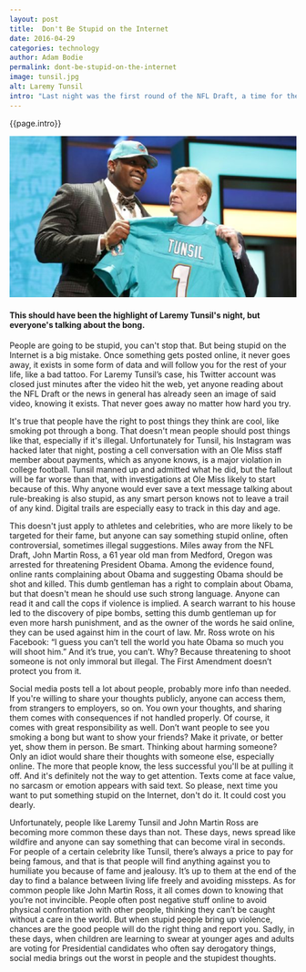 ```yaml
---
layout: post
title:  Don't Be Stupid on the Internet
date: 2016-04-29
categories: technology
author: Adam Bodie
permalink: dont-be-stupid-on-the-internet
image: tunsil.jpg
alt: Laremy Tunsil
intro: "Last night was the first round of the NFL Draft, a time for the best ranked prospects to join the NFL, a joyous time for those to hear their name called. Yet in this day and age, being stupid sells, and being stupid on the Internet never goes away no matter how hard you try. That's why all the buzz today is around Laremy Tunsil, a highly ranked offensive tackle who ended up falling to the 13th pick to the Miami Dolphins, as someone allegedly hacked into his Twitter account and posted a video of him smoking a bong through a gas mask earlier in the day."
---
```


<div class="article">
<p>{{page.intro}}</p>

<div class="blog-pic">
		<img src="/img/tunsil.jpg" data-toggle="tooltip" title="This should have been the highlight of Laremy Tunsil's night, but everyone's talking about the bong." class="image block img-responsive">
	<h4>This should have been the highlight of Laremy Tunsil's night, but everyone's talking about the bong.</h4>
</div>



<p>People are going to be stupid, you can't stop that.  But being stupid on the Internet is a big mistake.  Once something gets posted online, it never goes away, it exists in some form of data and will follow you for the rest of your life, like a bad tattoo.  For Laremy Tunsil’s case, his Twitter account was closed just minutes after the video hit the web, yet anyone reading about the NFL Draft or the news in general has already seen an image of said video, knowing it exists.  That never goes away no matter how hard you try.</p>

<p>It's true that people have the right to post things they think are cool, like smoking pot through a bong.  That doesn't mean people should post things like that, especially if it's illegal.  Unfortunately for Tunsil, his Instagram was hacked later that night, posting a cell conversation with an Ole Miss staff member about payments, which as anyone knows, is a major violation in college football.  Tunsil manned up and admitted what he did, but the fallout will be far worse than that, with investigations at Ole Miss likely to start because of this.  Why anyone would ever save a text message talking about rule-breaking is also stupid, as any smart person knows not to leave a trail of any kind.  Digital trails are especially easy to track in this day and age.</p>

<p>This doesn't just apply to athletes and celebrities, who are more likely to be targeted for their fame, but anyone can say something stupid online, often controversial, sometimes illegal suggestions.  Miles away from the NFL Draft, John Martin Ross, a 61 year old man from Medford, Oregon was arrested for threatening President Obama.  Among the evidence found, online rants complaining about Obama and suggesting Obama should be shot and killed.  This dumb gentleman has a right to complain about Obama, but that doesn't mean he should use such strong language.  Anyone can read it and call the cops if violence is implied.   A search warrant to his house led to the discovery of pipe bombs, setting this dumb gentleman up for even more harsh punishment, and as the owner of the words he said online, they can be used against him in the court of law.  Mr. Ross wrote on his Facebook: “I guess you can’t tell the world you hate Obama so much you will shoot him.”  And it’s true, you can’t.  Why?  Because threatening to shoot someone is not only immoral but illegal.  The First Amendment doesn’t protect you from it.</p>

<p>Social media posts tell a lot about people, probably more info than needed.  If you're willing to share your thoughts publicly, anyone can access them, from strangers to employers, so on.  You own your thoughts, and sharing them comes with consequences if not handled properly.  Of course, it comes with great responsibility as well.  Don’t want people to see you smoking a bong but want to show your friends?  Make it private, or better yet, show them in person.  Be smart.  Thinking about harming someone? Only an idiot would share their thoughts with someone else, especially online.  The more that people know, the less successful you'll be at pulling it off.  And it's definitely not the way to get attention.  Texts come at face value, no sarcasm or emotion appears with said text.  So please, next time you want to put something stupid on the Internet, don't do it.  It could cost you dearly.</p>

<p>Unfortunately, people like Laremy Tunsil and John Martin Ross are becoming more common these days than not.  These days, news spread like wildfire and anyone can say something that can become viral in seconds.  For people of a certain celebrity like Tunsil, there’s always a price to pay for being famous, and that is that people will find anything against you to humiliate you because of fame and jealousy.  It’s up to them at the end of the day to find a balance between living life freely and avoiding missteps.  As for common people like John Martin Ross, it all comes down to knowing that you’re not invincible.  People often post negative stuff online to avoid physical confrontation with other people, thinking they can’t be caught without a care in the world.  But when stupid people bring up violence, chances are the good people will do the right thing and report you.  Sadly, in these days, when children are learning to swear at younger ages and adults are voting for Presidential candidates who often say derogatory things, social media brings out the worst in people and the stupidest thoughts.  </p>

</div>